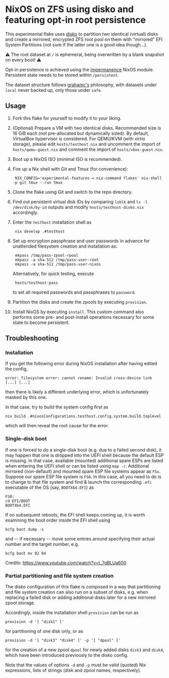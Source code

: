# NixOS on ZFS using disko and featuring opt-in root persistence

This experimental flake uses [disko](https://github.com/nix-community/disko) to partition two identical (virtual) disks and create a mirrored, encrypted ZFS root pool on them with "mirrored" EFI System Partitions (not sure if the latter one is a good idea though...).

:warning: The root dataset at `/` is ephemeral, being overwritten by a blank snapshot on every boot! :warning:

Opt-in persistence is achieved using the [impermanence](https://github.com/nix-community/impermanence) NixOS module. Persistent state needs to be stored within `/persistent`.

The dataset structure follows [grahamc's](https://grahamc.com/blog/erase-your-darlings/) philosophy, with datasets under `local` never backed up, only those under `safe`.

## Usage

1. Fork this flake for yourself to modify it to your liking.

2. (Optional) Prepare a VM with two identical disks. Recommended size is 16 GiB each (not pre-allocated but dynamically sized). By default, VirtualBox hypervisor is considered. For QEMU/KVM (with virtio storage), please edit `hosts/testhost.nix` and uncomment the import of `hosts/qemu-guest.nix` and comment the import of `hosts/vbox-guest.nix`.

3. Boot up a NixOS ISO (minimal ISO is recommended).

4. Fire up a Nix shell with Git and Tmux (for convenience):

        NIX_CONFIG='experimental-features = nix-command flakes' nix-shell -p git tmux --run tmux

5. Clone the flake using Git and switch to the repo directory.

6. Find out persistent virtual disk IDs by comparing `lsblk` and `ls -l /dev/disk/by-id` outputs and modify `hosts/testhost-disko.nix` accordingly.

7. Enter the `testhost` installation shell as

        nix develop .#testhost

8. Set up encryption passphrase and user passwords in advance for unattended filesystem creation and installation as:

        mkpass /tmp/pass-zpool-rpool
        mkpass -a sha-512 /tmp/pass-user-root
        mkpass -a sha-512 /tmp/pass-user-nixos

   Alternatively, for quick testing, execute

        hosts/testhost-pass

   to set all required passwords and passphrases to `password`.

9. Partition the disks and create the zpools by executing `provision`.

10. Install NixOS by executing `install`. This custom command also performs some pre- and post-install operations necessary for some state to become persistent.

## Troubleshooting

### Installation

If you get the following error during NixOS installation after having edited the config,

    error: filesystem error: cannot rename: Invalid cross-device link [...] [...]

then there is likely a different underlying error, which is unfortunately masked by this one.

In that case, try to build the system config first as

    nix build .#nixosConfigurations.testhost.config.system.build.toplevel

which will then reveal the root cause for the error.

### Single-disk boot

If one is forced to do a single-disk boot (e.g. due to a failed second disk), it may happen that one is dropped into the UEFI shell because the default ESP is missing. In that case, available (mounted) additional spare ESPs are listed when entering the UEFI shell or can be listed using `map -r`. Additional mirrored (non-default) and mounted spare ESP file systems appear as `FSx`. Suppose our
spare ESP file system is `FS0`. In this case, all you need to do is to change to that file system and find & launch the corresponding `.efi` executable of the OS (say, `BOOTX64.EFI`) as

    FS0:
    cd EFI/BOOT
    BOOTX64.EFI

If on subsequent reboots, the EFI shell keeps coming up, it is worth examining the boot order inside the EFI shell using

    bcfg boot dump -s

and -- if necessary -- move some entries around specifying their actual number and the target number, e.g.

    bcfg boot mv 02 04

Credits: https://www.youtube.com/watch?v=t_7gBLUa600

### Partial partitioning and file system creation

The disko configuration of this flake is composed in a way that partitioning and file system creation can also run on a subset of disks, e.g. when replacing a failed disk or adding additional disks later for a new mirrored zpool storage.

Accordingly, inside the installation shell `provision` can be run as

    provision -d '[ "disk1" ]'

for partitioning of one disk only, or as

    provision -d '[ "disk3" "disk4" ]' -p '[ "dpool" ]'

for the creation of a new zpool `dpool` for newly added disks `disk3` and `disk4`, which have been introduced previously to the disko config.

Note that the values of options `-d` and `-p` must be valid (quoted) Nix expressions, lists of strings (disk and zpool names, respectively).
